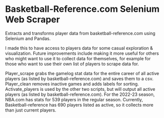 # Basketball-Reference.com Selenium Web Scraper
Extracts and transforms player data from basketball-reference.com using Selenium and Pandas. 

I made this to have access to players data for some casual exploration & visualization.
Future improvements include making it more useful for others who might want to use it to collect data for themselves, for example for those who want to use their own list of players to scrape data for.  

Player_scrape grabs the gamelog stat data for the entire career of all active players (as listed by basketball-reference.com) and saves them to a csv.
Player_clean removes inactive games and adds labels for sorting.
Activate_players is used by the other two scripts, but will output all active players (as listed by basketball-reference.com). For the 2022-23 season, NBA.com has stats for 539 players in the regular season. Currently, Basketball-reference has 690 players listed as active, so it collects more than just current players. 
